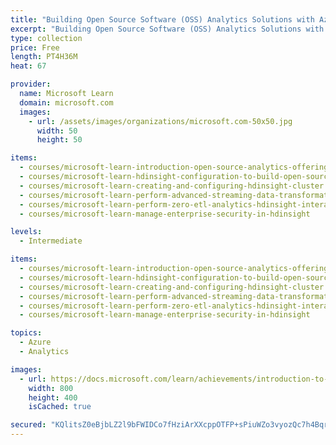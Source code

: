 ```yaml
---
title: "Building Open Source Software (OSS) Analytics Solutions with Azure HDInsight"
excerpt: "Building Open Source Software (OSS) Analytics Solutions with Azure HDInsight"
type: collection
price: Free
length: PT4H36M
heat: 67

provider:
  name: Microsoft Learn
  domain: microsoft.com
  images:
    - url: /assets/images/organizations/microsoft.com-50x50.jpg
      width: 50
      height: 50

items:
  - courses/microsoft-learn-introduction-open-source-analytics-offering
  - courses/microsoft-learn-hdinsight-configuration-to-build-open-source-analytical-solutions
  - courses/microsoft-learn-creating-and-configuring-hdinsight-cluster
  - courses/microsoft-learn-perform-advanced-streaming-data-transformations-with-spark-kafka
  - courses/microsoft-learn-perform-zero-etl-analytics-hdinsight-interactive-query
  - courses/microsoft-learn-manage-enterprise-security-in-hdinsight

levels:
  - Intermediate

items:
  - courses/microsoft-learn-introduction-open-source-analytics-offering
  - courses/microsoft-learn-hdinsight-configuration-to-build-open-source-analytical-solutions
  - courses/microsoft-learn-creating-and-configuring-hdinsight-cluster
  - courses/microsoft-learn-perform-advanced-streaming-data-transformations-with-spark-kafka
  - courses/microsoft-learn-perform-zero-etl-analytics-hdinsight-interactive-query
  - courses/microsoft-learn-manage-enterprise-security-in-hdinsight

topics:
  - Azure
  - Analytics

images:
  - url: https://docs.microsoft.com/learn/achievements/introduction-to-the-open-source-analytics-offering-social.png
    width: 800
    height: 400
    isCached: true

secured: "KQlitsZ0eBjbLZ2l9bFWIDCo7fHziArXXcppOTFP+sPiuWZo3vyozQc7h4Bqrf14EECD11yjr9dQVMTAh9yUA2ZDbZMpivI5mf2NM1LfehyT+ezWvnWT0fT+/UZ+DPuHxkluWIn97p6kh/P3zNHYRB7Xt+NbhAj3mUpeySZ5f1K2sONUsrXiH/MSQ2uiJVDGio7WxFRDK3q25EVorXj+vBZDmXgXdmBRVEKWBr/BR1mh63kAj59lnPq6Hc9g+BSUh3NNZNjbdLBOgAG3OZxKBopcNCKs/Z8LKRbgN6MwJoNdxwY04V+PHWtfCF/Cj1hzNxzWxpiPG1/WmI5yfcuKmA==;IWo7F6ipwgbqA1FKg5jN7w=="
---
```


